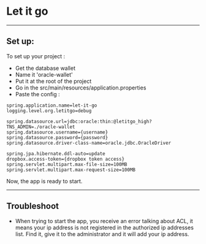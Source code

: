 # Let it go

---

## Set up:

To set up your project :
- Get the database wallet
- Name it 'oracle-wallet'
- Put it at the root of the project
- Go in the src/main/resources/application.properties
- Paste the config :

```properties
spring.application.name=let-it-go
logging.level.org.letitgo=debug

spring.datasource.url=jdbc:oracle:thin:@letitgo_high?TNS_ADMIN=./oracle-wallet
spring.datasource.username={username}
spring.datasource.password={password}
spring.datasource.driver-class-name=oracle.jdbc.OracleDriver

spring.jpa.hibernate.ddl-auto=update
dropbox.access-token={dropbox token access}
spring.servlet.multipart.max-file-size=100MB
spring.servlet.multipart.max-request-size=100MB
```

Now, the app is ready to start.

---

## Troubleshoot

- When trying to start the app, you receive an error talking about ACL, it means your ip address is not registered in the authorized ip addresses list. Find it, give it to the administrator and it will add your ip address.